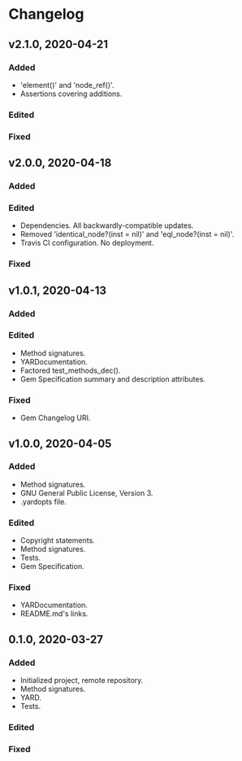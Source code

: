 # Changelog

## v2.1.0, 2020-04-21

### Added

- 'element()' and 'node_ref()'.
- Assertions covering additions.

### Edited

### Fixed

## v2.0.0, 2020-04-18

### Added

### Edited

- Dependencies. All backwardly-compatible updates.
- Removed 'identical_node?(inst = nil)' and 'eql_node?(inst = nil)'.
- Travis CI configuration. No deployment.

### Fixed

## v1.0.1, 2020-04-13

### Added

### Edited

- Method signatures.
- YARDocumentation.
- Factored test_methods_dec().
- Gem Specification summary and description attributes.

### Fixed

- Gem Changelog URI.

## v1.0.0, 2020-04-05

### Added

- Method signatures.
- GNU General Public License, Version 3.
- .yardopts file.

### Edited

- Copyright statements.
- Method signatures.
- Tests.
- Gem Specification.

### Fixed

- YARDocumentation.
- README.md's links.

## 0.1.0, 2020-03-27

### Added

- Initialized project, remote repository.
- Method signatures.
- YARD.
- Tests.

### Edited

### Fixed

